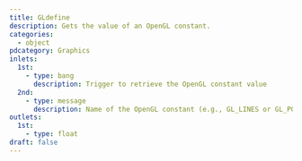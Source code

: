 ```yaml
---
title: GLdefine
description: Gets the value of an OpenGL constant.
categories:
  - object
pdcategory: Graphics
inlets:
  1st:
    - type: bang
      description: Trigger to retrieve the OpenGL constant value
  2nd:
    - type: message
      description: Name of the OpenGL constant (e.g., GL_LINES or GL_POLYGON)
outlets:
  1st:
    - type: float
draft: false
---
```



